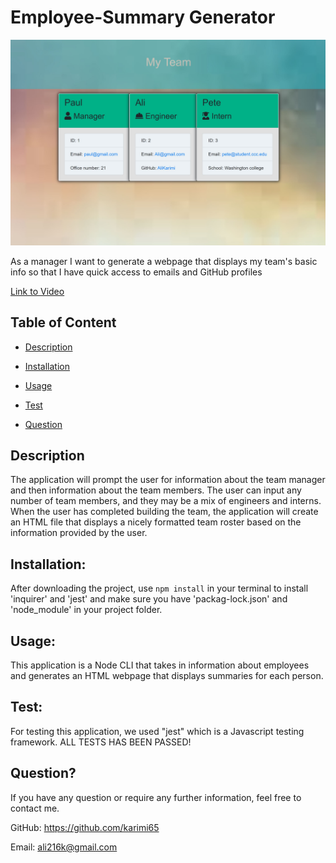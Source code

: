 # Employee-Summary Generator

![HTML Sample](./assets/team.JPG)

As a manager
I want to generate a webpage that displays my team's basic info
so that I have quick access to emails and GitHub profiles

[Link to Video](https://drive.google.com/file/d/1KD6tMzyr0Dgb6UiwYtK3xDJl4FSihiYP/view?usp=sharing)


## Table of Content
* [Description](#Description)

* [Installation](#Installation)

* [Usage](#Usage)

* [Test](#Test)

* [Question](#Question)


## Description
The application will prompt the user for information about the team manager and then information about the team members. The user can input any number of team members, and they may be a mix of engineers and interns. When the user has completed building the team, the application will create an HTML file that displays a nicely formatted team roster based on the information provided by the user.
   

## Installation:
After downloading the project, use `npm install` in your terminal to install 'inquirer' and 'jest' and make sure you have 'packag-lock.json' and 'node_module' in your project folder.
   

## Usage:
This application is a Node CLI that takes in information about employees and generates an HTML webpage that displays summaries for each person.
  

## Test:
For testing this application, we used "jest" which is a Javascript testing framework. ALL TESTS HAS BEEN PASSED!
  

## Question?
If you have any question or require any further information, feel free to contact me. 

GitHub: https://github.com/karimi65

Email: ali216k@gmail.com
